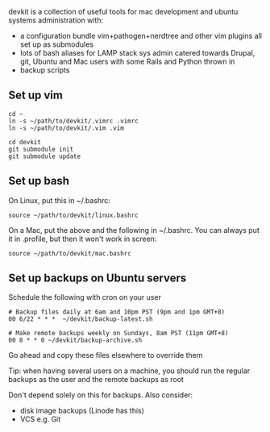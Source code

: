 devkit is a collection of useful tools for mac development and ubuntu systems administration with:

  * a configuration bundle vim+pathogen+nerdtree and other vim plugins all set up as submodules
  * lots of bash aliases for LAMP stack sys admin catered towards Drupal, git, Ubuntu and Mac users with some Rails and Python thrown in
  * backup scripts

## Set up vim

    cd ~
    ln -s ~/path/to/devkit/.vimrc .vimrc 
    ln -s ~/path/to/devkit/.vim .vim

    cd devkit
    git submodule init
    git submodule update

## Set up bash

On Linux, put this in ~/.bashrc:

    source ~/path/to/devkit/linux.bashrc

On a Mac, put the above and the following in ~/.bashrc. You can always put it in .profile, but then it won't work in screen:

    source ~/path/to/devkit/mac.bashrc

## Set up backups on Ubuntu servers

Schedule the following with cron on your user 

    # Backup files daily at 6am and 10pm PST (9pm and 1pm GMT+8)
    00 6/22 * * *  ~/devkit/backup-latest.sh
  
    # Make remote backups weekly on Sundays, 8am PST (11pm GMT+8)
    00 8 * * 0 ~/devkit/backup-archive.sh
  
Go ahead and copy these files elsewhere to override them

Tip: when having several users on a machine, you should run the regular backups as the user and the remote backups as root

Don't depend solely on this for backups. Also consider:

  * disk image backups (Linode has this)
  * VCS e.g. Git